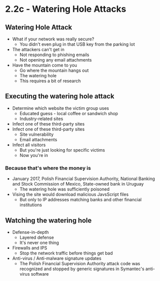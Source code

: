 # 2.2c - Watering Hole Attacks
## Watering Hole Attack
- What if your network was really secure?
	- You didn't even plug in that USB key from the parking lot
- The attackers can't get in
	- Not responding to phishing emails
	- Not opening any email attachments
- Have the mountain come to you
	- Go where the mountain hangs out
	- The watering hole
	- This requires a bit of research
## Executing the watering hole attack
- Determine which website the victim group uses
	- Educated guess - local coffee or sandwich shop
	- Industry-related sites
- Infect one of these third-party sites
- Infect one of these third-party sites
	- Site vulnerability
	- Email attachments
- Infect all visitors
	- But you're just looking for specific victims
	- Now you're in
### Because that's where the money is
- January 2017, Polish Financial Supervision Authority, National Banking and Stock Commission of Mexico, State-owned bank in Uruguay
	- The watering hole was sufficiently poisoned
- Vising the site would download malicious JavsScript files
	- But only to IP addresses matching banks and other financial institutions
## Watching the watering hole
- Defense-in-depth
	- Layered defense
	- It's never one thing
- Firewalls and IPS
	- Stop the network traffic before things get bad
- Anti-virus / Anti-malware signature updates
	- The Polish Financial Supervision Authority attack code was recognized and stopped by generic signatures in Symantec's anti-virus software
